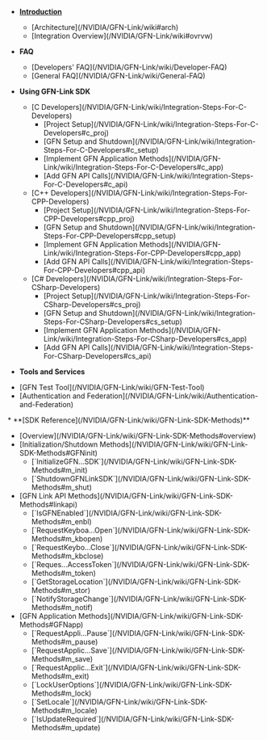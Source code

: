 * **[Introduction](/NVIDIA/GFN-Link/wiki)**
	<dl>
	   <ul>
		  <li>[Architecture](/NVIDIA/GFN-Link/wiki#arch)</li>
		  <li>[Integration Overview](/NVIDIA/GFN-Link/wiki#ovrvw)</li>
	   </ul>
	</dl>
* **FAQ**
	<dl>
	   <ul>
		  <li>[Developers' FAQ](/NVIDIA/GFN-Link/wiki/Developer-FAQ)</li>
		  <li>[General FAQ](/NVIDIA/GFN-Link/wiki/General-FAQ)</li>
	   </ul>
	</dl>
* **Using GFN-Link SDK**
	<dl>
	   <ul>
		  <li>[C Developers](/NVIDIA/GFN-Link/wiki/Integration-Steps-For-C-Developers)
			<ul>
				<li>[Project Setup](/NVIDIA/GFN-Link/wiki/Integration-Steps-For-C-Developers#c_proj)</li>
				<li>[GFN Setup and Shutdown](/NVIDIA/GFN-Link/wiki/Integration-Steps-For-C-Developers#c_setup)</li>
				<li>[Implement GFN Application Methods](/NVIDIA/GFN-Link/wiki/Integration-Steps-For-C-Developers#c_app)</li>
				<li>[Add GFN API Calls](/NVIDIA/GFN-Link/wiki/Integration-Steps-For-C-Developers#c_api)</li>
			</ul>
		  </li>
		  <li>[C++ Developers](/NVIDIA/GFN-Link/wiki/Integration-Steps-For-CPP-Developers)
			<ul>
				<li>[Project Setup](/NVIDIA/GFN-Link/wiki/Integration-Steps-For-CPP-Developers#cpp_proj)</li>
				<li>[GFN Setup and Shutdown](/NVIDIA/GFN-Link/wiki/Integration-Steps-For-CPP-Developers#cpp_setup)</li>
				<li>[Implement GFN Application Methods](/NVIDIA/GFN-Link/wiki/Integration-Steps-For-CPP-Developers#cpp_app)</li>
				<li>[Add GFN API Calls](/NVIDIA/GFN-Link/wiki/Integration-Steps-For-CPP-Developers#cpp_api)</li>
			</ul>
		  </li>
		  <li>[C# Developers](/NVIDIA/GFN-Link/wiki/Integration-Steps-For-CSharp-Developers)
			<ul>
				<li>[Project Setup](/NVIDIA/GFN-Link/wiki/Integration-Steps-For-CSharp-Developers#cs_proj)</li>
				<li>[GFN Setup and Shutdown](/NVIDIA/GFN-Link/wiki/Integration-Steps-For-CSharp-Developers#cs_setup)</li>
				<li>[Implement GFN Application Methods](/NVIDIA/GFN-Link/wiki/Integration-Steps-For-CSharp-Developers#cs_app)</li>
				<li>[Add GFN API Calls](/NVIDIA/GFN-Link/wiki/Integration-Steps-For-CSharp-Developers#cs_api)</li>
			</ul>
		  </li>
	   </ul>
	</dl>
* **Tools and Services**
<dl>
	<ul>
		<li>[GFN Test Tool](/NVIDIA/GFN-Link/wiki/GFN-Test-Tool)</li>
		<li>[Authentication and Federation](/NVIDIA/GFN-Link/wiki/Authentication-and-Federation)</li>
	</ul>
</dl>
* **[SDK Reference](/NVIDIA/GFN-Link/wiki/GFN-Link-SDK-Methods)**
<dl>
	<ul>
		<li>[Overview](/NVIDIA/GFN-Link/wiki/GFN-Link-SDK-Methods#overview)</li>
		<li>[Initialization/Shutdown Methods](/NVIDIA/GFN-Link/wiki/GFN-Link-SDK-Methods#GFNinit)
			<ul>
				<li>[`InitializeGFN...SDK`](/NVIDIA/GFN-Link/wiki/GFN-Link-SDK-Methods#m_init)</li>
				<li>[`ShutdownGFNLinkSDK`](/NVIDIA/GFN-Link/wiki/GFN-Link-SDK-Methods#m_shut)</li>
			</ul>
		</li>
		<li>[GFN Link API Methods](/NVIDIA/GFN-Link/wiki/GFN-Link-SDK-Methods#linkapi)
			<ul>
				<li>[`IsGFNEnabled`](/NVIDIA/GFN-Link/wiki/GFN-Link-SDK-Methods#m_enbl)</li>
				<li>[`RequestKeyboa...Open`](/NVIDIA/GFN-Link/wiki/GFN-Link-SDK-Methods#m_kbopen)</li>
				<li>[`RequestKeybo...Close`](/NVIDIA/GFN-Link/wiki/GFN-Link-SDK-Methods#m_kbclose)</li>
				<li>[`Reques...AccessToken`](/NVIDIA/GFN-Link/wiki/GFN-Link-SDK-Methods#m_token)</li>
				<li>[`GetStorageLocation`](/NVIDIA/GFN-Link/wiki/GFN-Link-SDK-Methods#m_stor)</li>
				<li>[`NotifyStorageChange`](/NVIDIA/GFN-Link/wiki/GFN-Link-SDK-Methods#m_notif)</li>
			</ul>
		</li>
		<li>[GFN Application Methods](/NVIDIA/GFN-Link/wiki/GFN-Link-SDK-Methods#GFNapp)
			<ul>
				<li>[`RequestAppli...Pause`](/NVIDIA/GFN-Link/wiki/GFN-Link-SDK-Methods#m_pause)</li>
				<li>[`RequestApplic...Save`](/NVIDIA/GFN-Link/wiki/GFN-Link-SDK-Methods#m_save)</li>
				<li>[`RequestApplic...Exit`](/NVIDIA/GFN-Link/wiki/GFN-Link-SDK-Methods#m_exit)</li>
				<li>[`LockUserOptions`](/NVIDIA/GFN-Link/wiki/GFN-Link-SDK-Methods#m_lock)</li>
				<li>[`SetLocale`](/NVIDIA/GFN-Link/wiki/GFN-Link-SDK-Methods#m_locale)</li>
				<li>[`IsUpdateRequired`](/NVIDIA/GFN-Link/wiki/GFN-Link-SDK-Methods#m_update)</li>
			</ul>
		</li>
	</ul>
</dl>
